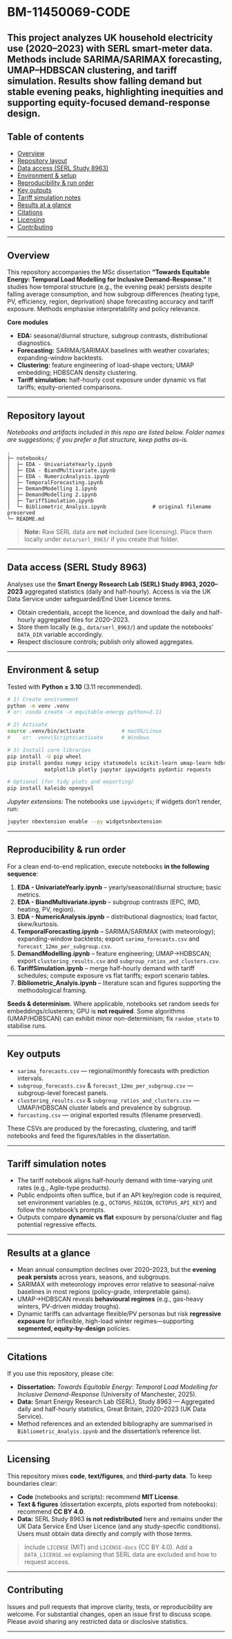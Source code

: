 # BM-11450069-CODE
This project analyzes UK household electricity use (2020–2023) with SERL smart-meter data. Methods include SARIMA/SARIMAX forecasting, UMAP–HDBSCAN clustering, and tariff simulation. Results show falling demand but stable evening peaks, highlighting inequities and supporting equity-focused demand-response design.
---

## Table of contents

* [Overview](#overview)
* [Repository layout](#repository-layout)
* [Data access (SERL Study 8963)](#data-access-serl-study-8963)
* [Environment & setup](#environment--setup)
* [Reproducibility & run order](#reproducibility--run-order)
* [Key outputs](#key-outputs)
* [Tariff simulation notes](#tariff-simulation-notes)
* [Results at a glance](#results-at-a-glance)
* [Citations](#citations)
* [Licensing](#licensing)
* [Contributing](#contributing)

---

## Overview

This repository accompanies the MSc dissertation **“Towards Equitable Energy: Temporal Load Modelling for Inclusive Demand-Response.”** It studies how temporal structure (e.g., the evening peak) persists despite falling average consumption, and how subgroup differences (heating type, PV, efficiency, region, deprivation) shape forecasting accuracy and tariff exposure. Methods emphasise interpretability and policy relevance.

**Core modules**

* **EDA:** seasonal/diurnal structure, subgroup contrasts, distributional diagnostics.
* **Forecasting:** SARIMA/SARIMAX baselines with weather covariates; expanding-window backtests.
* **Clustering:** feature engineering of load-shape vectors; UMAP embedding; HDBSCAN density clustering.
* **Tariff simulation:** half-hourly cost exposure under dynamic vs flat tariffs; equity-oriented comparisons.

---

## Repository layout

*Notebooks and artifacts included in this repo are listed below. Folder names are suggestions; if you prefer a flat structure, keep paths as-is.*

```
.
├─ notebooks/
│  ├─ EDA - UnivariateYearly.ipynb
│  ├─ EDA - BiandMultivariate.ipynb
│  ├─ EDA - NumericAnalysis.ipynb
│  ├─ TemporalForecasting.ipynb
│  ├─ DemandModelling 1.ipynb
│  ├─ DemandModelling 2.ipynb
│  ├─ TariffSimulation.ipynb
│  └─ Bibliometric_Analyis.ipynb               # original filename preserved
└─ README.md
```

> **Note:** Raw SERL data are **not** included (see licensing). Place them locally under `data/serl_8963/` if you create that folder.

---

## Data access (SERL Study 8963)

Analyses use the **Smart Energy Research Lab (SERL) Study 8963, 2020–2023** aggregated statistics (daily and half-hourly). Access is via the UK Data Service under safeguarded/End User Licence terms.

* Obtain credentials, accept the licence, and download the daily and half-hourly aggregated files for 2020–2023.
* Store them locally (e.g., `data/serl_8963/`) and update the notebooks’ `DATA_DIR` variable accordingly.
* Respect disclosure controls; publish only allowed aggregates.

---

## Environment & setup

Tested with **Python ≥ 3.10** (3.11 recommended).

```bash
# 1) Create environment
python -m venv .venv
# or: conda create -n equitable-energy python=3.11

# 2) Activate
source .venv/bin/activate            # macOS/Linux
#    or: .venv\Scripts\activate      # Windows

# 3) Install core libraries
pip install -U pip wheel
pip install pandas numpy scipy statsmodels scikit-learn umap-learn hdbscan \
            matplotlib plotly jupyter ipywidgets pydantic requests

# Optional (for tidy plots and exporting)
pip install kaleido openpyxl
```

*Jupyter extensions:* The notebooks use `ipywidgets`; if widgets don’t render, run:

```bash
jupyter nbextension enable --py widgetsnbextension
```

---

## Reproducibility & run order

For a clean end-to-end replication, execute notebooks **in the following sequence**:

1. **EDA - UnivariateYearly.ipynb** – yearly/seasonal/diurnal structure; basic metrics.
2. **EDA - BiandMultivariate.ipynb** – subgroup contrasts (EPC, IMD, heating, PV, region).
3. **EDA - NumericAnalysis.ipynb** – distributional diagnostics; load factor, skew/kurtosis.
4. **TemporalForecasting.ipynb** – SARIMA/SARIMAX (with meteorology); expanding-window backtests; export `sarima_forecasts.csv` and `forecast_12mo_per_subgroup.csv`.
5. **DemandModelling.ipynb** – feature engineering; UMAP→HDBSCAN; export `clustering_results.csv` and `subgroup_ratios_and_clusters.csv`.
6. **TariffSimulation.ipynb** – merge half-hourly demand with tariff schedules; compute exposure vs flat tariffs; export scenario tables.
7. **Bibliometric\_Analyis.ipynb** – literature scan and figures supporting the methodological framing.

**Seeds & determinism.** Where applicable, notebooks set random seeds for embeddings/clusterers; GPU is **not required**. Some algorithms (UMAP/HDBSCAN) can exhibit minor non-determinism; fix `random_state` to stabilise runs.

---

## Key outputs

* `sarima_forecasts.csv` — regional/monthly forecasts with prediction intervals.
* `subgroup_forecasts.csv` & `forecast_12mo_per_subgroup.csv` — subgroup-level forecast panels.
* `clustering_results.csv` & `subgroup_ratios_and_clusters.csv` — UMAP/HDBSCAN cluster labels and prevalence by subgroup.
* `forcasting.csv` — original exported results (filename preserved).

These CSVs are produced by the forecasting, clustering, and tariff notebooks and feed the figures/tables in the dissertation.

---

## Tariff simulation notes

* The tariff notebook aligns half-hourly demand with time-varying unit rates (e.g., Agile-type products).
* Public endpoints often suffice, but if an API key/region code is required, set environment variables (e.g., `OCTOPUS_REGION`, `OCTOPUS_API_KEY`) and follow the notebook’s prompts.
* Outputs compare **dynamic vs flat** exposure by persona/cluster and flag potential regressive effects.

---

## Results at a glance

* Mean annual consumption declines over 2020–2023, but the **evening peak persists** across years, seasons, and subgroups.
* SARIMAX with meteorology improves error relative to seasonal-naïve baselines in most regions (policy-grade, interpretable gains).
* UMAP→HDBSCAN reveals **behavioural regimes** (e.g., gas-heavy winters, PV-driven midday troughs).
* Dynamic tariffs can advantage flexible/PV personas but risk **regressive exposure** for inflexible, high-load winter regimes—supporting **segmented, equity-by-design** policies.

---

## Citations

If you use this repository, please cite:

* **Dissertation:** *Towards Equitable Energy: Temporal Load Modelling for Inclusive Demand-Response* (University of Manchester, 2025).
* **Data:** Smart Energy Research Lab (SERL), Study 8963 — Aggregated daily and half-hourly statistics, Great Britain, 2020–2023 (UK Data Service).
* Method references and an extended bibliography are summarised in `Bibliometric_Analyis.ipynb` and the dissertation’s reference list.

---

## Licensing

This repository mixes **code**, **text/figures**, and **third-party data**. To keep boundaries clear:

* **Code** (notebooks and scripts): recommend **MIT License**.
* **Text & figures** (dissertation excerpts, plots exported from notebooks): recommend **CC BY 4.0**.
* **Data:** SERL Study 8963 **is not redistributed** here and remains under the UK Data Service End User Licence (and any study-specific conditions). Users must obtain data directly and comply with those terms.

> Include `LICENSE` (MIT) and `LICENSE-docs` (CC BY 4.0). Add a `DATA_LICENSE.md` explaining that SERL data are excluded and how to request access.

---

## Contributing

Issues and pull requests that improve clarity, tests, or reproducibility are welcome. For substantial changes, open an issue first to discuss scope. Please avoid sharing any restricted data or disclosive statistics.

---
